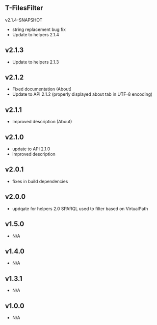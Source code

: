 T-FilesFilter
----------

v2.1.4-SNAPSHOT
* string replacement bug fix
* Update to helpers 2.1.4

v2.1.3
---
* Update to helpers 2.1.3

v2.1.2
---
* Fixed documentation (About)
* Update to API 2.1.2 (properly displayed about tab in UTF-8 encoding)

v2.1.1
---
* Improved description (About)

v2.1.0
---
* update to API 2.1.0
* improved description

v2.0.1
---
* fixes in build dependencies

v2.0.0
---
* updqate for helpers 2.0 SPARQL used to filter based on VirtualPath

v1.5.0
---
* N/A

v1.4.0
---
* N/A

v1.3.1
---
* N/A

v1.0.0
---
* N/A
